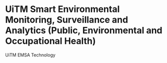 # UiTM Smart Environmental Monitoring, Surveillance and Analytics (Public, Environmental and Occupational Health)
UiTM EMSA Technology
